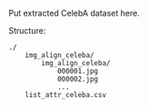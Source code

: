 Put extracted CelebA dataset here.

Structure:

```
./
	img_align_celeba/
		img_align_celeba/
			000001.jpg
			000002.jpg
			...
	list_attr_celeba.csv
```

